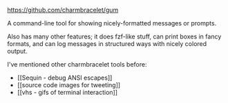 https://github.com/charmbracelet/gum

A command-line tool for showing nicely-formatted messages or prompts.

Also has many other features; it does fzf-like stuff, can print boxes in fancy formats, and can log messages in structured ways with nicely colored output.

I've mentioned other charmbracelet tools before:
- [[Sequin - debug ANSI escapes]]
- [[source code images for tweeting]]
- [[vhs - gifs of terminal interaction]]